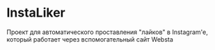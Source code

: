 # InstaLiker
Проект для автоматического проставления "лайков" в Instagram'e, который работает через вспомогательный сайт Websta
